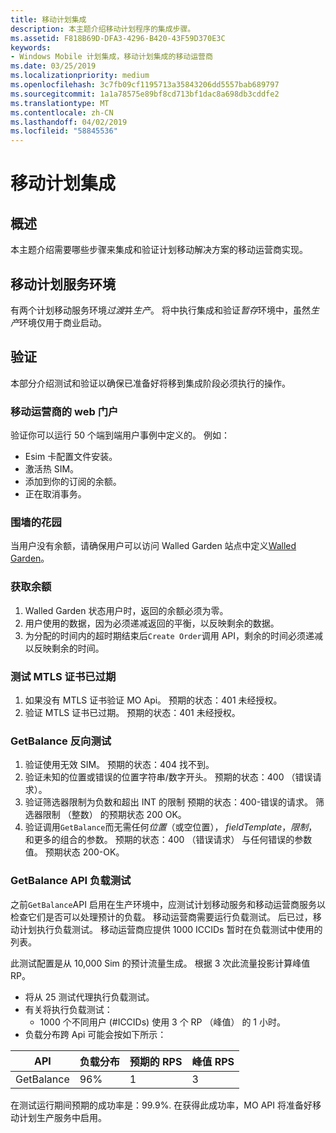 ```yaml
---
title: 移动计划集成
description: 本主题介绍移动计划程序的集成步骤。
ms.assetid: F818B69D-DFA3-4296-B420-43F59D370E3C
keywords:
- Windows Mobile 计划集成，移动计划集成的移动运营商
ms.date: 03/25/2019
ms.localizationpriority: medium
ms.openlocfilehash: 3c7fb09cf1195713a35843206dd5557bab689797
ms.sourcegitcommit: 1a1a78575e89bf8cd713bf1dac8a698db3cddfe2
ms.translationtype: MT
ms.contentlocale: zh-CN
ms.lasthandoff: 04/02/2019
ms.locfileid: "58845536"
---
```

# <a name="mobile-plans-integration"></a>移动计划集成

## <a name="overview"></a>概述

本主题介绍需要哪些步骤来集成和验证计划移动解决方案的移动运营商实现。

## <a name="mobile-plans-service-environments"></a>移动计划服务环境

有两个计划移动服务环境*过渡*并*生产*。 将中执行集成和验证*暂存*环境中，虽然*生产*环境仅用于商业启动。

## <a name="validation"></a>验证

本部分介绍测试和验证以确保已准备好将移到集成阶段必须执行的操作。

### <a name="mobile-operator-web-portal"></a>移动运营商的 web 门户

验证你可以运行 50 个端到端用户事例中定义的。 例如：

- Esim 卡配置文件安装。
- 激活热 SIM。
- 添加到你的订阅的余额。
- 正在取消事务。

### <a name="walled-garden"></a>围墙的花园

当用户没有余额，请确保用户可以访问 Walled Garden 站点中定义[Walled Garden](mobile-plans-device-experience.md#walled-garden)。

### <a name="getting-balance"></a>获取余额

1. Walled Garden 状态用户时，返回的余额必须为零。
2. 用户使用的数据，因为必须递减返回的平衡，以反映剩余的数据。
3. 为分配的时间内的超时期结束后`Create Order`调用 API，剩余的时间必须递减以反映剩余的时间。

### <a name="test-with-expired-mtls-certificate"></a>测试 MTLS 证书已过期

1. 如果没有 MTLS 证书验证 MO Api。 预期的状态：401 未经授权。
2. 验证 MTLS 证书已过期。 预期的状态：401 未经授权。

### <a name="getbalance-negative-tests"></a>GetBalance 反向测试

1. 验证使用无效 SIM。 预期的状态：404 找不到。
2. 验证未知的位置或错误的位置字符串/数字开头。 预期的状态：400 （错误请求）。
3. 验证筛选器限制为负数和超出 INT 的限制 预期的状态：400-错误的请求。 筛选器限制 （整数） 的预期状态 200 OK。
4. 验证调用`GetBalance`而无需任何*位置*（或空位置）， *fieldTemplate*，*限制*，和更多的组合的参数。 预期的状态：400 （错误请求） 与任何错误的参数值。 预期状态 200-OK。

### <a name="getbalance-api-load-test"></a>GetBalance API 负载测试

之前`GetBalance`API 启用在生产环境中，应测试计划移动服务和移动运营商服务以检查它们是否可以处理预计的负载。 移动运营商需要运行负载测试。 后已过，移动计划执行负载测试。 移动运营商应提供 1000 ICCIDs 暂时在负载测试中使用的列表。

此测试配置是从 10,000 Sim 的预计流量生成。 根据 3 次此流量投影计算峰值 RP。

- 将从 25 测试代理执行负载测试。
- 有关将执行负载测试：
  - 1000 个不同用户 (#ICCIDs) 使用 3 个 RP （峰值） 的 1 小时。
- 负载分布跨 Api 可能会按如下所示：

| API | 负载分布 | 预期的 RPS | 峰值 RPS |
| --- | --- | --- | --- |
| GetBalance | 96% | 1 | 3 |

在测试运行期间预期的成功率是：99.9%. 在获得此成功率，MO API 将准备好移动计划生产服务中启用。